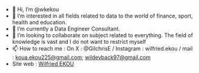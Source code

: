 - 👋 Hi, I’m @wkekou
- 👀 I’m interested in all fields related to data to the world of finance, sport, health and education. 
- 🌱 I’m currently a Data Engineer Consultant.
- 💞️ I’m looking to collaborate on subject related to everything. The field of knowledge is vast and I do not want to restrict myself
- 📫 How to reach me : On X : @GilchrisE / Instagram : wilfried.ekou / mail : koua.ekou225@gmail.com; 	wildevback97@gmail.com
- Site web : [Wilfried EKOU](https://ei-koua-ekou.b12sites.com/index#home)

<!---
wkekou/wkekou is a ✨ special ✨ repository because its `README.md` (this file) appears on your GitHub profile.
You can click the Preview link to take a look at your changes.
--->
